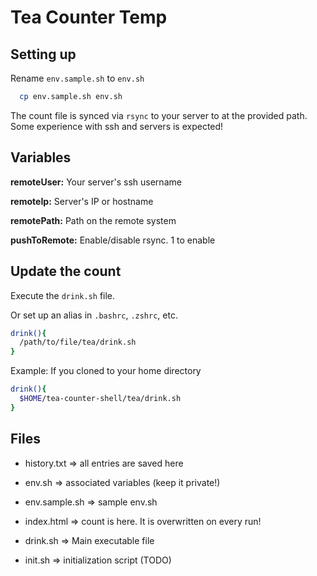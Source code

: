 # Tea Counter Temp


## Setting up
Rename `env.sample.sh` to `env.sh`
```bash
  cp env.sample.sh env.sh
```

The count file is synced via `rsync` to your server to at the provided path. Some experience with ssh and servers is expected!

## Variables

**remoteUser:** Your server's ssh username

**remoteIp:** Server's IP or hostname

**remotePath:** Path on the remote system

**pushToRemote:** Enable/disable rsync. 1 to enable

## Update the count

Execute the `drink.sh` file.

Or set up an alias in  `.bashrc`, `.zshrc`, etc.

```bash
drink(){
  /path/to/file/tea/drink.sh
}
```

Example:
If you cloned to your home directory
```bash
drink(){
  $HOME/tea-counter-shell/tea/drink.sh
}
```


## Files

- history.txt => all entries are saved here

- env.sh => associated variables (keep it private!)

- env.sample.sh => sample env.sh

- index.html => count is here. It is overwritten on every run!

- drink.sh => Main executable file

- init.sh => initialization script (TODO)
